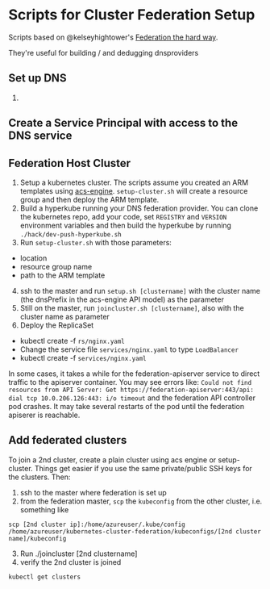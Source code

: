 # Scripts for Cluster Federation Setup

Scripts based on @kelseyhightower's [Federation the hard way](https://github.com/kelseyhightower/kubernetes-cluster-federation).

They're useful for building / and dedugging dnsproviders

## Set up DNS
1. 

## Create a Service Principal with access to the DNS service

## Federation Host Cluster
1. Setup a kubernetes cluster. The scripts assume you created an ARM templates using [acs-engine](https://github.com/Azure/acs-engine). `setup-cluster.sh` will create a resource group and then deploy the ARM template.  
2. Build a hyperkube running your DNS federation provider. You can clone the kubernetes repo, add your code, set `REGISTRY` and `VERSION` environment variables and then build the hyperkube by running `./hack/dev-push-hyperkube.sh`
3. Run `setup-cluster.sh` with those parameters:
- location
- resource group name
- path to the ARM template 
4. ssh to the master and run `setup.sh [clustername]` with the cluster name (the dnsPrefix in the acs-engine API model) as the parameter
5. Still on the master, run `joincluster.sh [clustername]`, also with the cluster name as parameter
6. Deploy the ReplicaSet
- kubectl create -f `rs/nginx.yaml`
- Change the service file `services/nginx.yaml` to type `LoadBalancer`
- kubectl create -f `services/nginx.yaml`

In some cases, it takes a while for the federation-apiserver service to direct traffic to the apiserver container. You may see errors like: ```Could not find resources from API Server: Get https://federation-apiserver:443/api: dial tcp 10.0.206.126:443: i/o timeout``` and the federation API controller pod crashes. It may take several restarts of the pod until the federation apiserer is reachable.

## Add federated clusters
To join a 2nd cluster, create a plain cluster using acs engine or setup-cluster. Things get easier if you use the same private/public SSH keys for the clusters. Then:
1. ssh to the master where federation is set up
2. from the federation master, `scp` the `kubeconfig` from the other cluster, i.e. something like
```
scp [2nd cluster ip]:/home/azureuser/.kube/config /home/azureuser/kubernetes-cluster-federation/kubeconfigs/[2nd cluster name]/kubeconfig
```
3. Run ./joincluster [2nd clustername]
4. verify the 2nd cluster is joined
```
kubectl get clusters
```





